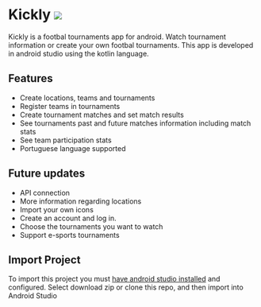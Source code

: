 # Kickly ![](https://imgur.com/WHTqJ7p.png)

Kickly is a footbal tournaments app for android.
Watch tournament information or create your own footbal tournaments.
This app is developed in android studio using the kotlin language.

## Features
- Create locations, teams and tournaments
- Register teams in tournaments
- Create tournament matches and set match results
- See tournaments past and future matches information including match stats
- See team participation stats
- Portuguese language supported

## Future updates
- API connection
- More information regarding locations
- Import your own icons
- Create an account and log in.
- Choose the tournaments you want to watch
- Support e-sports tournaments

## Import Project
To import this project you must  [ have android studio installed](https://developer.android.com/studio/install) and configured.
Select download zip or clone this repo, and then import into Android Studio


